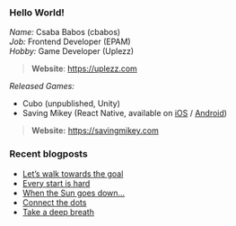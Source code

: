 ### Hello World!

*Name:* Csaba Babos (cbabos)<br>
*Job:* Frontend Developer (EPAM)<br>
*Hobby:* Game Developer (Uplezz)
> **Website**: https://uplezz.com

*Released Games:* 
 - Cubo (unpublished, Unity)
 - Saving Mikey (React Native, available on [iOS](https://apps.apple.com/us/app/saving-mikey/id1128194708) / [Android](https://play.google.com/store/apps/details?id=com.savingmikey))<br>
 > **Website:** https://savingmikey.com
 
### Recent blogposts
<!-- BLOG-POST-LIST:START -->
- [Let’s walk towards the goal](https://uplezz.com/2020/10/13/lets-walk-towards-the-goal/)
- [Every start is hard](https://uplezz.com/2020/10/13/every-start-is-hard/)
- [When the Sun goes down…](https://yourweb.hu/2020/09/29/when-the-sun-goes-down/)
- [Connect the dots](https://yourweb.hu/2020/08/14/connect-the-dots/)
- [Take a deep breath](https://yourweb.hu/2020/08/06/take-a-deep-breath/)
<!-- BLOG-POST-LIST:END -->
